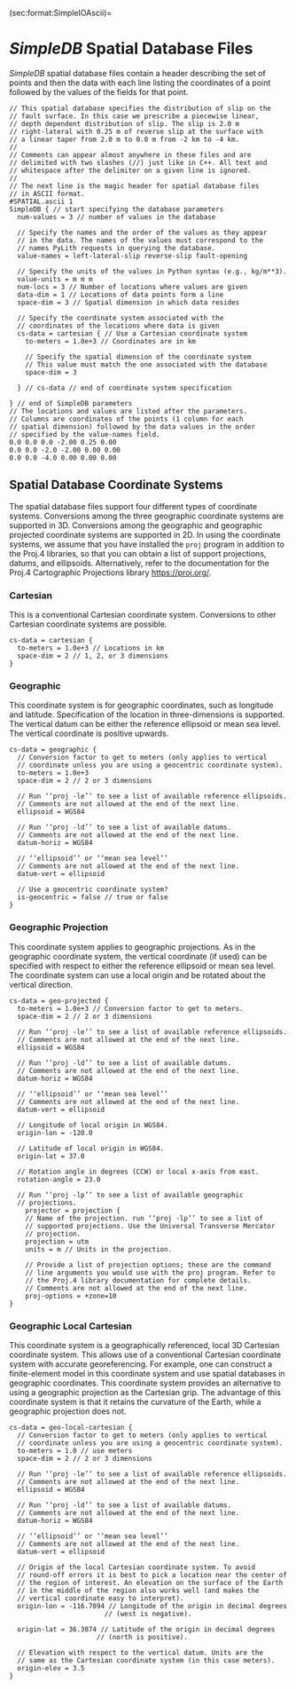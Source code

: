 (sec:format:SimpleIOAscii)=
# *SimpleDB* Spatial Database Files

*SimpleDB* spatial database files contain a header describing the set of points and then the data with each line listing the coordinates of a point followed by the values of the fields for that point.

```{code-block} cfg
// This spatial database specifies the distribution of slip on the
// fault surface. In this case we prescribe a piecewise linear,
// depth dependent distribution of slip. The slip is 2.0 m
// right-lateral with 0.25 m of reverse slip at the surface with
// a linear taper from 2.0 m to 0.0 m from -2 km to -4 km.
//
// Comments can appear almost anywhere in these files and are
// delimited with two slashes (//) just like in C++. All text and
// whitespace after the delimiter on a given line is ignored.
//
// The next line is the magic header for spatial database files
// in ASCII format.
#SPATIAL.ascii 1
SimpleDB { // start specifying the database parameters
  num-values = 3 // number of values in the database

  // Specify the names and the order of the values as they appear
  // in the data. The names of the values must correspond to the
  // names PyLith requests in querying the database.
  value-names = left-lateral-slip reverse-slip fault-opening

  // Specify the units of the values in Python syntax (e.g., kg/m**3).
  value-units = m m m
  num-locs = 3 // Number of locations where values are given
  data-dim = 1 // Locations of data points form a line
  space-dim = 3 // Spatial dimension in which data resides

  // Specify the coordinate system associated with the
  // coordinates of the locations where data is given
  cs-data = cartesian { // Use a Cartesian coordinate system
    to-meters = 1.0e+3 // Coordinates are in km

    // Specify the spatial dimension of the coordinate system
    // This value must match the one associated with the database
    space-dim = 3

  } // cs-data // end of coordinate system specification

} // end of SimpleDB parameters
// The locations and values are listed after the parameters.
// Columns are coordinates of the points (1 column for each
// spatial dimension) followed by the data values in the order
// specified by the value-names field.
0.0 0.0 0.0 -2.00 0.25 0.00
0.0 0.0 -2.0 -2.00 0.00 0.00
0.0 0.0 -4.0 0.00 0.00 0.00
```

## Spatial Database Coordinate Systems

The spatial database files support four different types of coordinate systems.
Conversions among the three geographic coordinate systems are supported in 3D.
Conversions among the geographic and geographic projected coordinate systems are supported in 2D.
In using the coordinate systems, we assume that you have installed the `proj` program in addition to the Proj.4 libraries, so that you can obtain a list of support projections, datums, and ellipsoids.
Alternatively, refer to the documentation for the Proj.4 Cartographic Projections library <https://proj.org/>.

### Cartesian

This is a conventional Cartesian coordinate system.
Conversions to other Cartesian coordinate systems are possible.

```{code-block} cfg
cs-data = cartesian {
  to-meters = 1.0e+3 // Locations in km
  space-dim = 2 // 1, 2, or 3 dimensions
}
```

### Geographic

This coordinate system is for geographic coordinates, such as longitude and latitude.
Specification of the location in three-dimensions is supported.
The vertical datum can be either the reference ellipsoid or mean sea level.
The vertical coordinate is positive upwards.

```{code-block} cfg
cs-data = geographic {
  // Conversion factor to get to meters (only applies to vertical
  // coordinate unless you are using a geocentric coordinate system).
  to-meters = 1.0e+3
  space-dim = 2 // 2 or 3 dimensions

  // Run ‘‘proj -le’’ to see a list of available reference ellipsoids.
  // Comments are not allowed at the end of the next line.
  ellipsoid = WGS84

  // Run ‘‘proj -ld’’ to see a list of available datums.
  // Comments are not allowed at the end of the next line.
  datum-horiz = WGS84

  // ‘‘ellipsoid’’ or ‘‘mean sea level’’
  // Comments are not allowed at the end of the next line.
  datum-vert = ellipsoid

  // Use a geocentric coordinate system?
  is-geocentric = false // true or false
}
```

### Geographic Projection

This coordinate system applies to geographic projections.
As in the geographic coordinate system, the vertical coordinate (if used) can be specified with respect to either the reference ellipsoid or mean sea level.
The coordinate system can use a local origin and be rotated about the vertical direction.

```{code-block} cfg
cs-data = geo-projected {
  to-meters = 1.0e+3 // Conversion factor to get to meters.
  space-dim = 2 // 2 or 3 dimensions

  // Run ‘‘proj -le’’ to see a list of available reference ellipsoids.
  // Comments are not allowed at the end of the next line.
  ellipsoid = WGS84

  // Run ‘‘proj -ld’’ to see a list of available datums.
  // Comments are not allowed at the end of the next line.
  datum-horiz = WGS84

  // ‘‘ellipsoid’’ or ‘‘mean sea level’’
  // Comments are not allowed at the end of the next line.
  datum-vert = ellipsoid

  // Longitude of local origin in WGS84.
  origin-lon = -120.0

  // Latitude of local origin in WGS84.
  origin-lat = 37.0

  // Rotation angle in degrees (CCW) or local x-axis from east.
  rotation-angle = 23.0

  // Run ‘‘proj -lp’’ to see a list of available geographic
  // projections.
    projector = projection {
    // Name of the projection. run ‘‘proj -lp’’ to see a list of
    // supported projections. Use the Universal Transverse Mercator
    // projection.
    projection = utm
    units = m // Units in the projection.

    // Provide a list of projection options; these are the command
    // line arguments you would use with the proj program. Refer to
    // the Proj.4 library documentation for complete details.
    // Comments are not allowed at the end of the next line.
    proj-options = +zone=10
}
```

### Geographic Local Cartesian

This coordinate system is a geographically referenced, local 3D Cartesian coordinate system.
This allows use of a conventional Cartesian coordinate system with accurate georeferencing.
For example, one can construct a finite-element model in this coordinate system and use spatial databases in geographic coordinates.
This coordinate system provides an alternative to using a geographic projection as the Cartesian grip.
The advantage of this coordinate system is that it retains the curvature of the Earth, while a geographic projection does not.

```{code-block} cfg
cs-data = geo-local-cartesian {
  // Conversion factor to get to meters (only applies to vertical
  // coordinate unless you are using a geocentric coordinate system).
  to-meters = 1.0 // use meters
  space-dim = 2 // 2 or 3 dimensions

  // Run ‘‘proj -le’’ to see a list of available reference ellipsoids.
  // Comments are not allowed at the end of the next line.
  ellipsoid = WGS84

  // Run ‘‘proj -ld’’ to see a list of available datums.
  // Comments are not allowed at the end of the next line.
  datum-horiz = WGS84

  // ‘‘ellipsoid’’ or ‘‘mean sea level’’
  // Comments are not allowed at the end of the next line.
  datum-vert = ellipsoid

  // Origin of the local Cartesian coordinate system. To avoid
  // round-off errors it is best to pick a location near the center of
  // the region of interest. An elevation on the surface of the Earth
  // in the middle of the region also works well (and makes the
  // vertical coordinate easy to interpret).
  origin-lon = -116.7094 // Longitude of the origin in decimal degrees
                        // (west is negative).

  origin-lat = 36.3874 // Latitude of the origin in decimal degrees
                      // (north is positive).

  // Elevation with respect to the vertical datum. Units are the
  // same as the Cartesian coordinate system (in this case meters).
  origin-elev = 3.5
}
```
